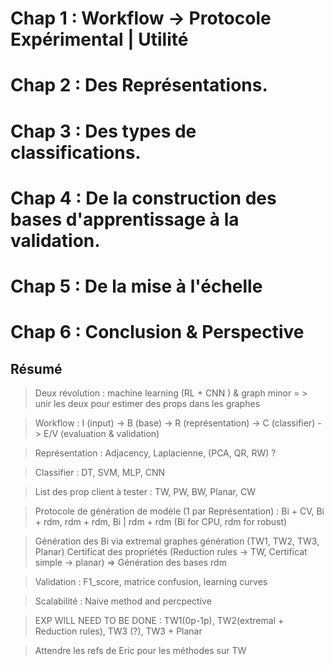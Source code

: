 # Chap 1 : Workflow -> Protocole Expérimental  |  Utilité

# Chap 2 : Des Représentations.

# Chap 3 : Des types de classifications.

# Chap 4 : De la construction des bases d'apprentissage à la validation.

# Chap 5 : De la mise à l'échelle

# Chap 6 : Conclusion & Perspective


## Résumé

> Deux révolution : machine learning (RL + CNN ) & graph minor = > unir les deux pour estimer des props dans les graphes

> Workflow : I (input) -> B (base) -> R (représentation) -> C (classifier) -> E/V (evaluation & validation)

> Représentation : Adjacency, Laplacienne, (PCA, QR, RW) ?

> Classifier : DT, SVM, MLP, CNN

> List des prop client à tester : TW, PW, BW, Planar, CW

> Protocole de génération de modèle (1 par Représentation) : Bi + CV, Bi + rdm, rdm + rdm, Bi | rdm + rdm (Bi for CPU, rdm for robust)

> Génération des Bi via extremal graphes génération (TW1, TW2, TW3, Planar)
> Certificat des propriétés (Reduction rules -> TW, Certificat simple -> planar) => Génération des bases rdm

> Validation : F1_score, matrice confusion, learning curves

> Scalabilité : Naive method and percpective

> EXP WILL NEED TO BE DONE : TW1(0p-1p), TW2(extremal + Reduction rules), TW3 (?), TW3 + Planar

> Attendre les refs de Eric pour les méthodes sur TW
